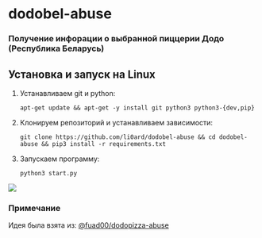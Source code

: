 # dodobel-abuse

### Получение инфорации о выбранной пиццерии Додо (Республика Беларусь)

 ## Установка и запуск на Linux
1. Устанавливаем git и python:

       apt-get update && apt-get -y install git python3 python3-{dev,pip}

2. Клонируем репозиторий и устанавливаем зависимости:
	
       git clone https://github.com/li0ard/dodobel-abuse && cd dodobel-abuse && pip3 install -r requirements.txt
      
3. Запускаем программу:

       python3 start.py

![](https://komarev.com/ghpvc/?username=dodobel-abuse&color=blue&label=Просмотров)

### Примечание

Идея была взята из: [@fuad00/dodopizza-abuse](https://github.com/fuad00/dodopizza-abuse)